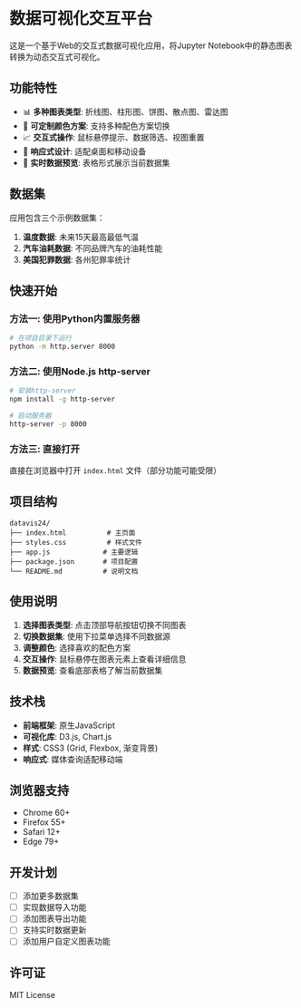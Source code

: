 # 数据可视化交互平台

这是一个基于Web的交互式数据可视化应用，将Jupyter Notebook中的静态图表转换为动态交互式可视化。

## 功能特性

- 📊 **多种图表类型**: 折线图、柱形图、饼图、散点图、雷达图
- 🎨 **可定制颜色方案**: 支持多种配色方案切换
- 📈 **交互式操作**: 鼠标悬停提示、数据筛选、视图重置
- 📱 **响应式设计**: 适配桌面和移动设备
- 🔄 **实时数据预览**: 表格形式展示当前数据集

## 数据集

应用包含三个示例数据集：
1. **温度数据**: 未来15天最高最低气温
2. **汽车油耗数据**: 不同品牌汽车的油耗性能
3. **美国犯罪数据**: 各州犯罪率统计

## 快速开始

### 方法一: 使用Python内置服务器
```bash
# 在项目目录下运行
python -m http.server 8000
```

### 方法二: 使用Node.js http-server
```bash
# 安装http-server
npm install -g http-server

# 启动服务器
http-server -p 8000
```

### 方法三: 直接打开
直接在浏览器中打开 `index.html` 文件（部分功能可能受限）

## 项目结构

```
datavis24/
├── index.html          # 主页面
├── styles.css          # 样式文件
├── app.js             # 主要逻辑
├── package.json       # 项目配置
└── README.md          # 说明文档
```

## 使用说明

1. **选择图表类型**: 点击顶部导航按钮切换不同图表
2. **切换数据集**: 使用下拉菜单选择不同数据源
3. **调整颜色**: 选择喜欢的配色方案
4. **交互操作**: 鼠标悬停在图表元素上查看详细信息
5. **数据预览**: 查看底部表格了解当前数据集

## 技术栈

- **前端框架**: 原生JavaScript
- **可视化库**: D3.js, Chart.js
- **样式**: CSS3 (Grid, Flexbox, 渐变背景)
- **响应式**: 媒体查询适配移动端

## 浏览器支持

- Chrome 60+
- Firefox 55+
- Safari 12+
- Edge 79+

## 开发计划

- [ ] 添加更多数据集
- [ ] 实现数据导入功能
- [ ] 添加图表导出功能
- [ ] 支持实时数据更新
- [ ] 添加用户自定义图表功能

## 许可证

MIT License